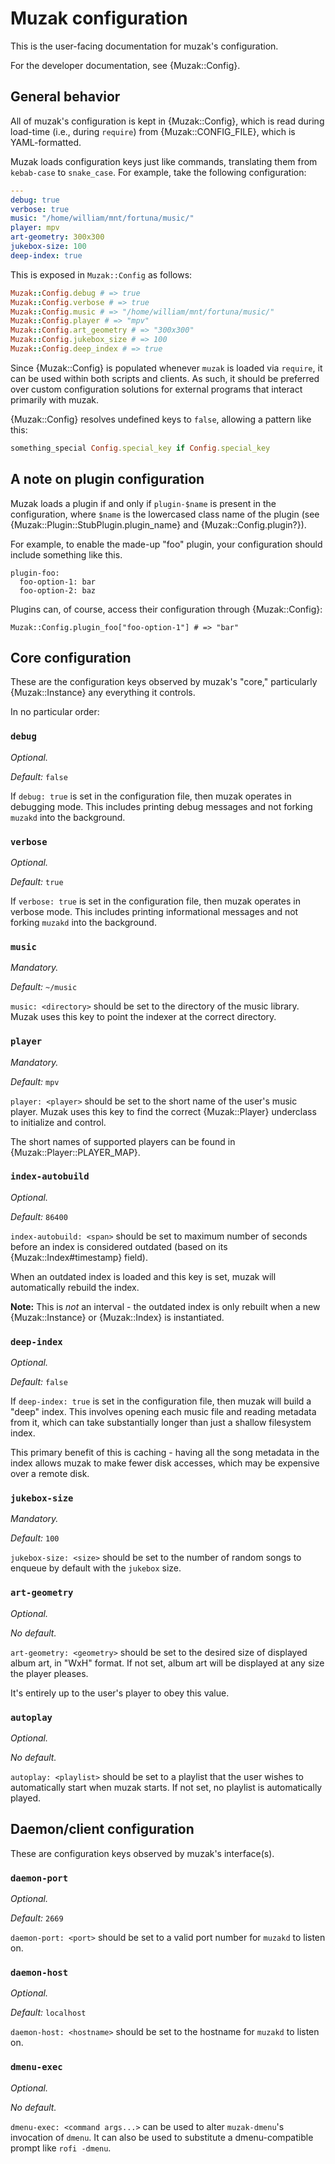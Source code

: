 Muzak configuration
===================

This is the user-facing documentation for muzak's configuration.

For the developer documentation, see {Muzak::Config}.

## General behavior

All of muzak's configuration is kept in {Muzak::Config}, which is read
during load-time (i.e., during `require`) from {Muzak::CONFIG_FILE}, which
is YAML-formatted.

Muzak loads configuration keys just like commands, translating them from
`kebab-case` to `snake_case`. For example, take the following configuration:

```yaml
---
debug: true
verbose: true
music: "/home/william/mnt/fortuna/music/"
player: mpv
art-geometry: 300x300
jukebox-size: 100
deep-index: true
```

This is exposed in `Muzak::Config` as follows:

```ruby
Muzak::Config.debug # => true
Muzak::Config.verbose # => true
Muzak::Config.music # => "/home/william/mnt/fortuna/music/"
Muzak::Config.player # => "mpv"
Muzak::Config.art_geometry # => "300x300"
Muzak::Config.jukebox_size # => 100
Muzak::Config.deep_index # => true
```

Since {Muzak::Config} is populated whenever `muzak` is loaded via `require`,
it can be used within both scripts and clients. As such, it should be preferred
over custom configuration solutions for external programs that interact
primarily with muzak.

{Muzak::Config} resolves undefined keys to `false`, allowing a pattern like
this:

```ruby
something_special Config.special_key if Config.special_key
```

## A note on plugin configuration

Muzak loads a plugin if and only if `plugin-$name` is present in the
configuration, where `$name` is the lowercased class name of the plugin
(see {Muzak::Plugin::StubPlugin.plugin_name} and {Muzak::Config.plugin?}).

For example, to enable the made-up "foo" plugin, your configuration should
include something like this.

```
plugin-foo:
  foo-option-1: bar
  foo-option-2: baz
```

Plugins can, of course, access their configuration through {Muzak::Config}:

```
Muzak::Config.plugin_foo["foo-option-1"] # => "bar"
```

## Core configuration

These are the configuration keys observed by muzak's "core," particularly
{Muzak::Instance} any everything it controls.

In no particular order:

### `debug`

*Optional.*

*Default:* `false`

If `debug: true` is set in the configuration file, then muzak operates in
debugging mode. This includes printing debug messages and not forking `muzakd`
into the background.

### `verbose`

*Optional.*

*Default:* `true`

If `verbose: true` is set in the configuration file, then muzak operates in
verbose mode. This includes printing informational messages and not forking
`muzakd` into the background.

### `music`

*Mandatory.*

*Default:* `~/music`

`music: <directory>` should be set to the directory of the music library.
Muzak uses this key to point the indexer at the correct directory.

### `player`

*Mandatory.*

*Default:* `mpv`

`player: <player>` should be set to the short name of the user's music player.
Muzak uses this key to find the correct {Muzak::Player} underclass to
initialize and control.

The short names of supported players can be found in
{Muzak::Player::PLAYER_MAP}.

### `index-autobuild`

*Optional.*

*Default:* `86400`

`index-autobuild: <span>` should be set to maximum number of seconds before
an index is considered outdated (based on its {Muzak::Index#timestamp} field).

When an outdated index is loaded and this key is set, muzak will automatically
rebuild the index.

**Note:** This is *not* an interval - the outdated index is only rebuilt
when a new {Muzak::Instance} or {Muzak::Index} is instantiated.

### `deep-index`

*Optional.*

*Default:* `false`

If `deep-index: true` is set in the configuration file, then muzak will
build a "deep" index. This involves opening each music file and reading metadata
from it, which can take substantially longer than just a shallow filesystem
index.

This primary benefit of this is caching - having all the song metadata in the
index allows muzak to make fewer disk accesses, which may be expensive over
a remote disk.

### `jukebox-size`

*Mandatory.*

*Default:* `100`

`jukebox-size: <size>` should be set to the number of random songs to enqueue
by default with the `jukebox` size.

### `art-geometry`

*Optional.*

*No default.*

`art-geometry: <geometry>` should be set to the desired size of displayed
album art, in "WxH" format. If not set, album art will be displayed at
any size the player pleases.

It's entirely up to the user's player to obey this value.

### `autoplay`

*Optional.*

*No default.*

`autoplay: <playlist>` should be set to a playlist that the user wishes to
automatically start when muzak starts. If not set, no playlist is automatically
played.

## Daemon/client configuration

These are configuration keys observed by muzak's interface(s).

### `daemon-port`

*Optional.*

*Default:* `2669`

`daemon-port: <port>` should be set to a valid port number for `muzakd` to
listen on.

### `daemon-host`

*Optional.*

*Default:* `localhost`

`daemon-host: <hostname>` should be set to the hostname for `muzakd` to
listen on.

### `dmenu-exec`

*Optional.*

*No default.*

`dmenu-exec: <command args...>` can be used to alter `muzak-dmenu`'s
invocation of `dmenu`. It can also be used to substitute a dmenu-compatible
prompt like `rofi -dmenu`.

